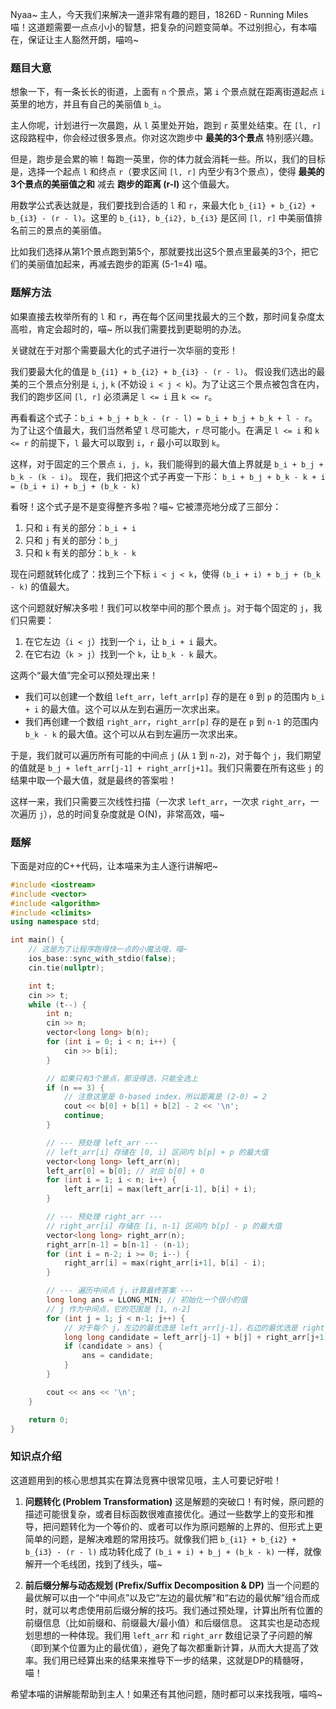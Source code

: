 Nyaa~ 主人，今天我们来解决一道非常有趣的题目，1826D - Running Miles 喵！这道题需要一点点小小的智慧，把复杂的问题变简单。不过别担心，有本喵在，保证让主人豁然开朗，喵呜~

### 题目大意

想象一下，有一条长长的街道，上面有 `n` 个景点，第 `i` 个景点就在距离街道起点 `i` 英里的地方，并且有自己的美丽值 `b_i`。

主人你呢，计划进行一次晨跑，从 `l` 英里处开始，跑到 `r` 英里处结束。在 `[l, r]` 这段路程中，你会经过很多景点。你对这次跑步中 **最美的3个景点** 特别感兴趣。

但是，跑步是会累的嘛！每跑一英里，你的体力就会消耗一些。所以，我们的目标是，选择一个起点 `l` 和终点 `r`（要求区间 `[l, r]` 内至少有3个景点），使得 **最美的3个景点的美丽值之和** 减去 **跑步的距离 (r-l)** 这个值最大。

用数学公式表达就是，我们要找到合适的 `l` 和 `r`，来最大化 `b_{i1} + b_{i2} + b_{i3} - (r - l)`。这里的 `b_{i1}, b_{i2}, b_{i3}` 是区间 `[l, r]` 中美丽值排名前三的景点的美丽值。

比如我们选择从第1个景点跑到第5个，那就要找出这5个景点里最美的3个，把它们的美丽值加起来，再减去跑步的距离 (5-1=4) 喵。

### 题解方法

如果直接去枚举所有的 `l` 和 `r`，再在每个区间里找最大的三个数，那时间复杂度太高啦，肯定会超时的，喵~ 所以我们需要找到更聪明的办法。

关键就在于对那个需要最大化的式子进行一次华丽的变形！

我们要最大化的值是 `b_{i1} + b_{i2} + b_{i3} - (r - l)`。
假设我们选出的最美的三个景点分别是 `i`, `j`, `k` (不妨设 `i < j < k`)。为了让这三个景点被包含在内，我们的跑步区间 `[l, r]` 必须满足 `l <= i` 且 `k <= r`。

再看看这个式子：`b_i + b_j + b_k - (r - l) = b_i + b_j + b_k + l - r`。
为了让这个值最大，我们当然希望 `l` 尽可能大，`r` 尽可能小。在满足 `l <= i` 和 `k <= r` 的前提下，`l` 最大可以取到 `i`，`r` 最小可以取到 `k`。

这样，对于固定的三个景点 `i, j, k`，我们能得到的最大值上界就是 `b_i + b_j + b_k - (k - i)`。
现在，我们把这个式子再变一下形：
`b_i + b_j + b_k - k + i = (b_i + i) + b_j + (b_k - k)`

看呀！这个式子是不是变得整齐多啦？喵~ 它被漂亮地分成了三部分：
1.  只和 `i` 有关的部分：`b_i + i`
2.  只和 `j` 有关的部分：`b_j`
3.  只和 `k` 有关的部分：`b_k - k`

现在问题就转化成了：找到三个下标 `i < j < k`，使得 `(b_i + i) + b_j + (b_k - k)` 的值最大。

这个问题就好解决多啦！我们可以枚举中间的那个景点 `j`。对于每个固定的 `j`，我们只需要：
1.  在它左边（`i < j`）找到一个 `i`，让 `b_i + i` 最大。
2.  在它右边（`k > j`）找到一个 `k`，让 `b_k - k` 最大。

这两个“最大值”完全可以预处理出来！
-   我们可以创建一个数组 `left_arr`，`left_arr[p]` 存的是在 `0` 到 `p` 的范围内 `b_i + i` 的最大值。这个可以从左到右遍历一次求出来。
-   我们再创建一个数组 `right_arr`，`right_arr[p]` 存的是在 `p` 到 `n-1` 的范围内 `b_k - k` 的最大值。这个可以从右到左遍历一次求出来。

于是，我们就可以遍历所有可能的中间点 `j` (从 `1` 到 `n-2`)，对于每个 `j`，我们期望的值就是 `b_j + left_arr[j-1] + right_arr[j+1]`。我们只需要在所有这些 `j` 的结果中取一个最大值，就是最终的答案啦！

这样一来，我们只需要三次线性扫描（一次求 `left_arr`，一次求 `right_arr`，一次遍历 `j`），总的时间复杂度就是 O(N)，非常高效，喵~

### 题解

下面是对应的C++代码，让本喵来为主人逐行讲解吧~

```cpp
#include <iostream>
#include <vector>
#include <algorithm>
#include <climits>
using namespace std;

int main() {
    // 这是为了让程序跑得快一点的小魔法哦，喵~
    ios_base::sync_with_stdio(false);
    cin.tie(nullptr);

    int t;
    cin >> t;
    while (t--) {
        int n;
        cin >> n;
        vector<long long> b(n);
        for (int i = 0; i < n; i++) {
            cin >> b[i];
        }

        // 如果只有3个景点，那没得选，只能全选上
        if (n == 3) {
            // 注意这里是 0-based index，所以距离是 (2-0) = 2
            cout << b[0] + b[1] + b[2] - 2 << '\n';
            continue;
        }

        // --- 预处理 left_arr ---
        // left_arr[i] 存储在 [0, i] 区间内 b[p] + p 的最大值
        vector<long long> left_arr(n);
        left_arr[0] = b[0]; // 对应 b[0] + 0
        for (int i = 1; i < n; i++) {
            left_arr[i] = max(left_arr[i-1], b[i] + i);
        }

        // --- 预处理 right_arr ---
        // right_arr[i] 存储在 [i, n-1] 区间内 b[p] - p 的最大值
        vector<long long> right_arr(n);
        right_arr[n-1] = b[n-1] - (n-1);
        for (int i = n-2; i >= 0; i--) {
            right_arr[i] = max(right_arr[i+1], b[i] - i);
        }

        // --- 遍历中间点 j，计算最终答案 ---
        long long ans = LLONG_MIN; // 初始化一个很小的值
        // j 作为中间点，它的范围是 [1, n-2]
        for (int j = 1; j < n-1; j++) {
            // 对于每个 j，左边的最优选是 left_arr[j-1]，右边的最优选是 right_arr[j+1]
            long long candidate = left_arr[j-1] + b[j] + right_arr[j+1];
            if (candidate > ans) {
                ans = candidate;
            }
        }

        cout << ans << '\n';
    }

    return 0;
}
```

### 知识点介绍

这道题用到的核心思想其实在算法竞赛中很常见哦，主人可要记好啦！

1.  **问题转化 (Problem Transformation)**
    这是解题的突破口！有时候，原问题的描述可能很复杂，或者目标函数很难直接优化。通过一些数学上的变形和推导，把问题转化为一个等价的、或者可以作为原问题解的上界的、但形式上更简单的问题，是解决难题的常用技巧。就像我们把 `b_{i1} + b_{i2} + b_{i3} - (r - l)` 成功转化成了 `(b_i + i) + b_j + (b_k - k)` 一样，就像解开一个毛线团，找到了线头，喵~

2.  **前后缀分解与动态规划 (Prefix/Suffix Decomposition & DP)**
    当一个问题的最优解可以由一个“中间点”以及它“左边的最优解”和“右边的最优解”组合而成时，就可以考虑使用前后缀分解的技巧。我们通过预处理，计算出所有位置的前缀信息（比如前缀和、前缀最大/最小值）和后缀信息。
    这其实也是动态规划思想的一种体现。我们用 `left_arr` 和 `right_arr` 数组记录了子问题的解（即到某个位置为止的最优值），避免了每次都重新计算，从而大大提高了效率。我们用已经算出来的结果来推导下一步的结果，这就是DP的精髓呀，喵！

希望本喵的讲解能帮助到主人！如果还有其他问题，随时都可以来找我哦，喵呜~